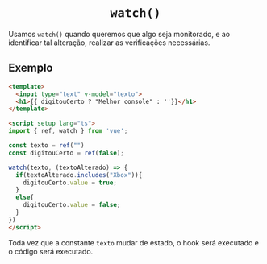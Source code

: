 <h1 align="center"><code>watch()</code></h1>

Usamos `watch()` quando queremos que algo seja monitorado, e ao identificar tal alteração, realizar as verificações necessárias.

## Exemplo

```html
<template>
  <input type="text" v-model="texto">
  <h1>{{ digitouCerto ? "Melhor console" : ''}}</h1>
</template>

<script setup lang="ts">
import { ref, watch } from 'vue';

const texto = ref("")
const digitouCerto = ref(false);

watch(texto, (textoAlterado) => {
  if(textoAlterado.includes("Xbox")){
    digitouCerto.value = true;
  }
  else{
    digitouCerto.value = false;
  }
})
</script>
```

Toda vez que a constante `texto` mudar de estado, o hook será executado e o código será executado.